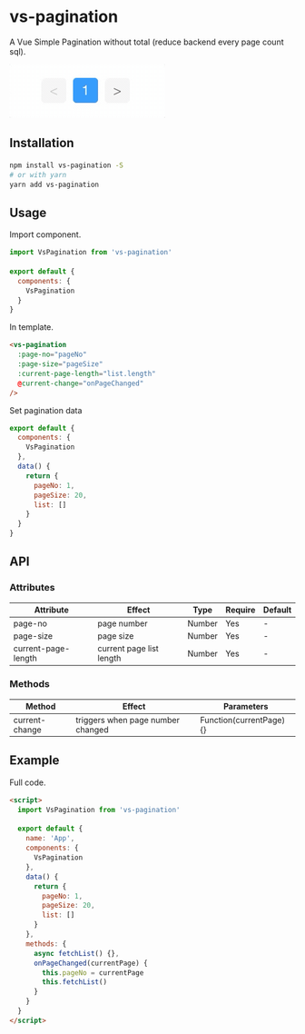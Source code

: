# vs-pagination

A Vue Simple Pagination without total (reduce backend every page count sql).

![](screenshot.gif)

## Installation

```bash
npm install vs-pagination -S
# or with yarn
yarn add vs-pagination
```

## Usage

Import component.

```js
import VsPagination from 'vs-pagination'

export default {
  components: {
    VsPagination
  }
}
```

In template.

```html
<vs-pagination
  :page-no="pageNo"
  :page-size="pageSize"
  :current-page-length="list.length"
  @current-change="onPageChanged"
/>
```

Set pagination data

```js
export default {
  components: {
    VsPagination
  },
  data() {
    return {
      pageNo: 1,
      pageSize: 20,
      list: []
    }
  }
}
```

## API

### Attributes

| Attribute           | Effect                   | Type   | Require | Default |
| ------------------- | ------------------------ | ------ | ------- | ------- |
| page-no             | page number              | Number | Yes     | -       |
| page-size           | page size                | Number | Yes     | -       |
| current-page-length | current page list length | Number | Yes     | -       |

### Methods

| Method         | Effect                            | Parameters               |
| -------------- | --------------------------------- | ------------------------ |
| current-change | triggers when page number changed | Function(currentPage) {} |

## Example

Full code.

```html
<script>
  import VsPagination from 'vs-pagination'

  export default {
    name: 'App',
    components: {
      VsPagination
    },
    data() {
      return {
        pageNo: 1,
        pageSize: 20,
        list: []
      }
    },
    methods: {
      async fetchList() {},
      onPageChanged(currentPage) {
        this.pageNo = currentPage
        this.fetchList()
      }
    }
  }
</script>
```
